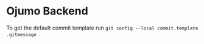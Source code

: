 # Ojumo Backend

To get the default commit template run `git config --local commit.template .gitmessage
`.

